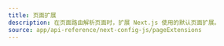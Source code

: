 ```yaml
---
title: 页面扩展
description: 在页面路由解析页面时，扩展 Next.js 使用的默认页面扩展。
source: app/api-reference/next-config-js/pageExtensions
---
```


